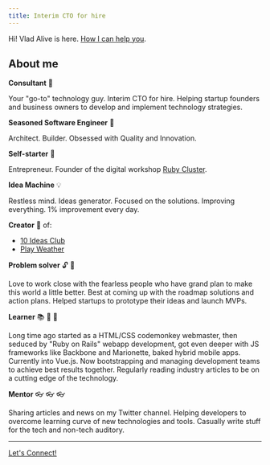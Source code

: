 ```yaml
---
title: Interim CTO for hire
---
```


Hi! Vlad Alive is here. [How I can help you](/services).

## About me

**Consultant** :briefcase:

Your "go-to" technology guy. Interim CTO for hire. Helping startup founders and business owners to develop and implement technology strategies.

**Seasoned Software Engineer** :construction_worker:

Architect. Builder. Obsessed with Quality and Innovation.

**Self-starter** :rocket:

Entrepreneur. Founder of the digital workshop [Ruby Cluster](http://rubycluster.com).

**Idea Machine** :bulb:

Restless mind. Ideas generator. Focused on the solutions. Improving everything. 1% improvement every day.

**Creator** :baby_bottle: of:

* [10 Ideas Club](https://10ideas.club)
* [Play Weather](http://playweather.info)

**Problem solver** :unlock: :key:

Love to work close with the fearless people who have grand plan to make this world a little better. Best at coming up with the roadmap solutions and action plans. Helped startups to prototype their ideas and launch MVPs.

**Learner** :books: :newspaper: :microscope:

Long time ago started as a HTML/CSS codemonkey webmaster, then seduced by "Ruby on Rails" webapp development, got even deeper with JS frameworks like Backbone and Marionette, baked hybrid mobile apps. Currently into Vue.js. Now bootstrapping and managing development teams to achieve best results together. Regularly reading industry articles to be on a cutting edge of the technology.

**Mentor** :eyeglasses: :eyeglasses: :eyeglasses:

Sharing articles and news on my Twitter channel. Helping developers to overcome learning curve of new technologies and tools. Casually write stuff for the tech and non-tech auditory.

---

[Let's Connect!](/contact)
